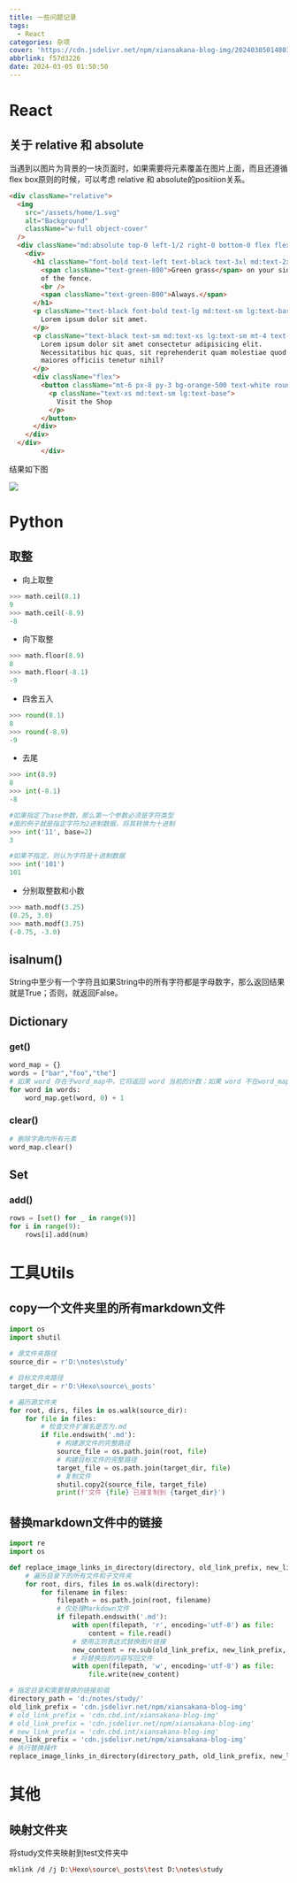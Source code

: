 ```yaml
---
title: 一些问题记录
tags:
  - React
categories: 杂项
cover: 'https://cdn.jsdelivr.net/npm/xiansakana-blog-img/202403050148012.jpg'
abbrlink: f57d3226
date: 2024-03-05 01:50:50
---
```


# React

## 关于 relative 和 absolute

当遇到以图片为背景的一块页面时，如果需要将元素覆盖在图片上面，而且还遵循flex box原则的时候，可以考虑 relative 和 absolute的positiion关系。

```html
<div className="relative">
  <img
	src="/assets/home/1.svg"
	alt="Background"
	className="w-full object-cover"
  />
  <div className="md:absolute top-0 left-1/2 right-0 bottom-0 flex flex-row justify-center items-center p-8 md:p-16 lg:p-24">
	<div>
	  <h1 className="font-bold text-left text-black text-3xl md:text-2xl lg:text-4xl">
		<span className="text-green-800">Green grass</span> on your side
		of the fence.
		<br />
		<span className="text-green-800">Always.</span>
	  </h1>
	  <p className="text-black font-bold text-lg md:text-sm lg:text-base mt-4 text-left">
		Lorem ipsum dolor sit amet.
	  </p>
	  <p className="text-black text-sm md:text-xs lg:text-sm mt-4 text-left">
		Lorem ipsum dolor sit amet consectetur adipisicing elit.
		Necessitatibus hic quas, sit reprehenderit quam molestiae quod
		maiores officiis tenetur nihil?
	  </p>
	  <div className="flex">
		<button className="mt-6 px-8 py-3 bg-orange-500 text-white rounded-lg shadow-md hover:bg-green-600 transition-colors ">
		  <p className="text-xs md:text-sm lg:text-base">
			Visit the Shop
		  </p>
		</button>
	  </div>
	</div>
  </div>
        </div>
```

结果如下图

![](https://cdn.jsdelivr.net/npm/xiansakana-blog-img/202403042252297.png)


# Python

## 取整

- 向上取整
```python
>>> math.ceil(8.1)
9
>>> math.ceil(-8.9)
-8
```

- 向下取整
```python
>>> math.floor(8.9)
8
>>> math.floor(-8.1)
-9
```

- 四舍五入
```python
>>> round(8.1)
8
>>> round(-8.9)
-9
```

- 去尾
```python
>>> int(8.9)
8
>>> int(-8.1)
-8

#如果指定了base参数，那么第一个参数必须是字符类型
#面的例子就是指定字符为2进制数据，将其转换为十进制
>>> int('11', base=2)
3

#如果不指定，则认为字符是十进制数据
>>> int('101')
101
```

- 分别取整数和小数
```python
>>> math.modf(3.25)
(0.25, 3.0)
>>> math.modf(3.75)
(-0.75, -3.0)
```

## isalnum()

String中至少有一个字符且如果String中的所有字符都是字母数字，那么返回结果就是True；否则，就返回False。

## Dictionary

### get()

```python
word_map = {}
words = ["bar","foo","the"]
# 如果 word 存在于word_map中，它将返回 word 当前的计数；如果 word 不在word_map中，它将返回默认值 0
for word in words:
	word_map.get(word, 0) + 1
```

### clear()

```python
# 删除字典内所有元素
word_map.clear()
```

## Set

### add()

```python
rows = [set() for _ in range(9)]
for i in range(9):
	rows[i].add(num)
```



# 工具Utils

## copy一个文件夹里的所有markdown文件

```python
import os
import shutil
  
# 源文件夹路径
source_dir = r'D:\notes\study'

# 目标文件夹路径
target_dir = r'D:\Hexo\source\_posts'

# 遍历源文件夹
for root, dirs, files in os.walk(source_dir):
    for file in files:
        # 检查文件扩展名是否为.md
        if file.endswith('.md'):
            # 构建源文件的完整路径
            source_file = os.path.join(root, file)
            # 构建目标文件的完整路径
            target_file = os.path.join(target_dir, file)
            # 复制文件
            shutil.copy2(source_file, target_file)
            print(f'文件 {file} 已被复制到 {target_dir}')
```


## 替换markdown文件中的链接

```python
import re
import os

def replace_image_links_in_directory(directory, old_link_prefix, new_link_prefix):
    # 遍历目录下的所有文件和子文件夹
    for root, dirs, files in os.walk(directory):
        for filename in files:
            filepath = os.path.join(root, filename)
            # 仅处理Markdown文件
            if filepath.endswith('.md'):
                with open(filepath, 'r', encoding='utf-8') as file:
                    content = file.read()
                # 使用正则表达式替换图片链接
                new_content = re.sub(old_link_prefix, new_link_prefix, content)
                # 将替换后的内容写回文件
                with open(filepath, 'w', encoding='utf-8') as file:
                    file.write(new_content)

# 指定目录和需要替换的链接前缀
directory_path = 'd:/notes/study/'
old_link_prefix = 'cdn.jsdelivr.net/npm/xiansakana-blog-img'
# old_link_prefix = 'cdn.cbd.int/xiansakana-blog-img'
# old_link_prefix = 'cdn.jsdelivr.net/npm/xiansakana-blog-img'
# new_link_prefix = 'cdn.cbd.int/xiansakana-blog-img'
new_link_prefix = 'cdn.jsdelivr.net/npm/xiansakana-blog-img'
# 执行替换操作
replace_image_links_in_directory(directory_path, old_link_prefix, new_link_prefix)
```


# 其他

## 映射文件夹

将study文件夹映射到test文件夹中

```bash
mklink /d /j D:\Hexo\source\_posts\test D:\notes\study
```

